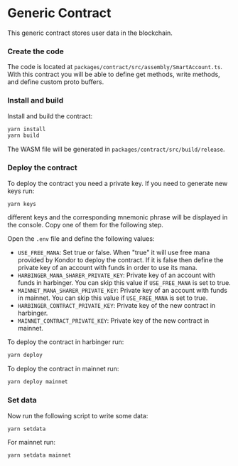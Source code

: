 # Generic Contract

This generic contract stores user data in the blockchain.

### Create the code

The code is located at `packages/contract/src/assembly/SmartAccount.ts`. With this contract you will be able to define get methods, write methods, and define custom proto buffers.

### Install and build

Install and build the contract:

```sh
yarn install
yarn build
```

The WASM file will be generated in `packages/contract/src/build/release`.

### Deploy the contract

To deploy the contract you need a private key. If you need to generate new keys run:

```sh
yarn keys
```

different keys and the corresponding mnemonic phrase will be displayed in the console. Copy one of them for the following step.

Open the `.env` file and define the following values:

- `USE_FREE_MANA`: Set true or false. When "true" it will use free mana provided by Kondor to deploy the contract. If it is false then define the private key of an account with funds in order to use its mana.
- `HARBINGER_MANA_SHARER_PRIVATE_KEY`: Private key of an account with funds in harbinger. You can skip this value if `USE_FREE_MANA` is set to true.
- `MAINNET_MANA_SHARER_PRIVATE_KEY`: Private key of an account with funds in mainnet. You can skip this value if `USE_FREE_MANA` is set to true.
- `HARBINGER_CONTRACT_PRIVATE_KEY`: Private key of the new contract in harbinger.
- `MAINNET_CONTRACT_PRIVATE_KEY`: Private key of the new contract in mainnet.

To deploy the contract in harbinger run:

```sh
yarn deploy
```

To deploy the contract in mainnet run:

```sh
yarn deploy mainnet
```

### Set data

Now run the following script to write some data:

```sh
yarn setdata
```

For mainnet run:

```sh
yarn setdata mainnet
```
